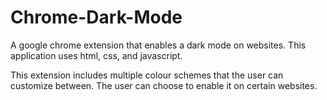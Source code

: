 # Chrome-Dark-Mode
A google chrome extension that enables a dark mode on websites. This application uses html, css, and javascript.

This extension includes multiple colour schemes that the user can customize between. The user can choose to enable it on certain websites.
